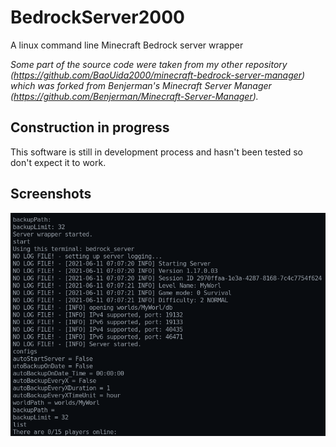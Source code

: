 # BedrockServer2000

A linux command line Minecraft Bedrock server wrapper

_Some part of the source code were taken from my other repository (<https://github.com/BaoUida2000/minecraft-bedrock-server-manager>) which was forked from Benjerman's Minecraft Server Manager (<https://github.com/Benjerman/Minecraft-Server-Manager>)._

## Construction in progress

This software is still in development process and hasn't been tested so don't expect it to work.

## Screenshots

![app_screenshot](app_screenshot.png)
